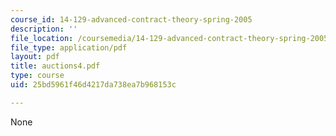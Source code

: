 ```yaml
---
course_id: 14-129-advanced-contract-theory-spring-2005
description: ''
file_location: /coursemedia/14-129-advanced-contract-theory-spring-2005/25bd5961f46d4217da738ea7b968153c_auctions4.pdf
file_type: application/pdf
layout: pdf
title: auctions4.pdf
type: course
uid: 25bd5961f46d4217da738ea7b968153c

---
```

None
